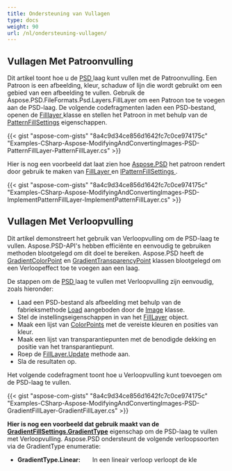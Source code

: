 ```yaml
---
title: Ondersteuning van Vullagen
type: docs
weight: 90
url: /nl/ondersteuning-vullagen/
---
```


## **Vullagen Met Patroonvulling**
Dit artikel toont hoe u de [PSD ](https://wiki.fileformat.com/image/psd/)laag kunt vullen met de Patroonvulling. Een Patroon is een afbeelding, kleur, schaduw of lijn die wordt gebruikt om een gebied van een afbeelding te vullen. Gebruik de Aspose.PSD.FileFormats.Psd.Layers.FillLayer om een Patroon toe te voegen aan de PSD-laag. De volgende codefragmenten laden een PSD-bestand, openen de [Filllayer ](https://reference.aspose.com/net/psd/aspose.psd.fileformats.psd.layers.filllayers/filllayer)klasse en stellen het Patroon in met behulp van de [PatternFillSettings](https://reference.aspose.com/net/psd/aspose.psd.fileformats.psd.layers.fillsettings/patternfillsettings) eigenschappen.

{{< gist "aspose-com-gists" "8a4c9d34ce856d1642fc7c0ce974175c" "Examples-CSharp-Aspose-ModifyingAndConvertingImages-PSD-PatternFillLayer-PatternFillLayer.cs" >}}


Hier is nog een voorbeeld dat laat zien hoe [Aspose.PSD](https://products.aspose.com/psd/net) het patroon rendert door gebruik te maken van [FillLayer ](https://reference.aspose.com/net/psd/aspose.psd.fileformats.psd.layers.filllayers/filllayer)en [IPatternFillSettings](https://reference.aspose.com/net/psd/aspose.psd.fileformats.psd.layers.fillsettings/ipatternfillsettings)[ ](https://reference.aspose.com/net/psd/aspose.psd.fileformats.psd.layers.fillsettings/ipatternfillsettings).



{{< gist "aspose-com-gists" "8a4c9d34ce856d1642fc7c0ce974175c" "Examples-CSharp-Aspose-ModifyingAndConvertingImages-PSD-ImplementPatternFillLayer-ImplementPatternFillLayer.cs" >}}
## **Vullagen Met Verloopvulling**
Dit artikel demonstreert het gebruik van Verloopvulling om de PSD-laag te vullen. Aspose.PSD-API's hebben efficiënte en eenvoudig te gebruiken methoden blootgelegd om dit doel te bereiken. Aspose.PSD heeft de [GradientColorPoint](https://reference.aspose.com/net/psd/aspose.psd.fileformats.psd.layers.fillsettings/gradientcolorpoint) en [GradientTransparencyPoint](https://reference.aspose.com/net/psd/aspose.psd.fileformats.psd.layers.fillsettings/gradienttransparencypoint) klassen blootgelegd om een Verloopeffect toe te voegen aan een laag.

De stappen om de [PSD ](https://wiki.fileformat.com/image/psd/)laag te vullen met Verloopvulling zijn eenvoudig, zoals hieronder:

- Laad een PSD-bestand als afbeelding met behulp van de fabrieksmethode [Load](https://reference.aspose.com/net/psd/aspose.psd/image/methods/load/index) aangeboden door de [Image](https://reference.aspose.com/net/psd/aspose.psd/image) klasse.
- Stel de instellingseigenschappen in van het [FillLayer](https://reference.aspose.com/net/psd/aspose.psd.fileformats.psd.layers.filllayers/filllayer) object.
- Maak een lijst van [ColorPoints](https://reference.aspose.com/net/psd/aspose.psd.fileformats.psd.layers.fillsettings/gradientfillsettings/properties/colorpoints) met de vereiste kleuren en posities van kleur.
- Maak een lijst van transparantiepunten met de benodigde dekking en positie van het transparantiepunt.
- Roep de [FillLayer.Update](https://reference.aspose.com/net/psd/aspose.psd.fileformats.psd.layers.filllayers/filllayer/methods/update) methode aan.
- Sla de resultaten op.



Het volgende codefragment toont hoe u Verloopvulling kunt toevoegen om de PSD-laag te vullen.

{{< gist "aspose-com-gists" "8a4c9d34ce856d1642fc7c0ce974175c" "Examples-CSharp-Aspose-ModifyingAndConvertingImages-PSD-GradientFillLayer-GradientFillLayer.cs" >}}



**Hier is nog een voorbeeld dat gebruik maakt van de [**GradientFillSettings.GradientType**](https://reference.aspose.com/net/psd/aspose.psd.fileformats.psd.layers.fillsettings/gradientfillsettings/properties/gradienttype)** eigenschap om de PSD-laag te vullen met Verloopvulling. Aspose.PSD ondersteunt de volgende verloopsoorten via de GradientType enumeratie:

- **GradientType.Linear:**       In een lineair verloop verloopt de kle
